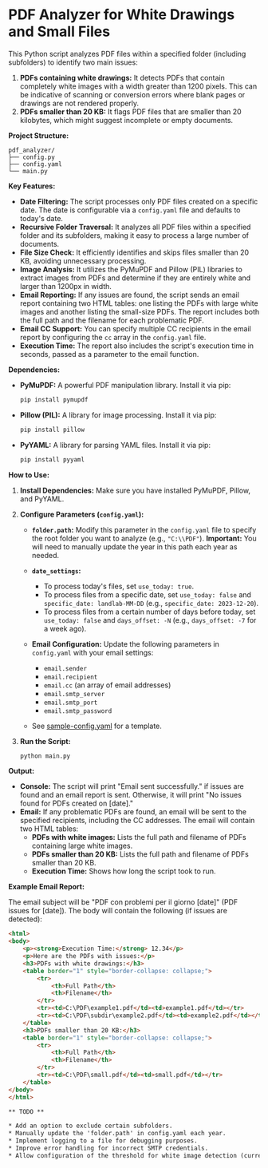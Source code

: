 # PDF Analyzer for White Drawings and Small Files

This Python script analyzes PDF files within a specified folder (including subfolders) to identify two main issues:

1.  **PDFs containing white drawings:** It detects PDFs that contain completely white images with a width greater than 1200 pixels. This can be indicative of scanning or conversion errors where blank pages or drawings are not rendered properly.
2.  **PDFs smaller than 20 KB:** It flags PDF files that are smaller than 20 kilobytes, which might suggest incomplete or empty documents.

**Project Structure:**
```
pdf_analyzer/
├── config.py
├── config.yaml
└── main.py
```
**Key Features:**

*   **Date Filtering:** The script processes only PDF files created on a specific date. The date is configurable via a `config.yaml` file and defaults to today's date.
*   **Recursive Folder Traversal:** It analyzes all PDF files within a specified folder and its subfolders, making it easy to process a large number of documents.
*   **File Size Check:** It efficiently identifies and skips files smaller than 20 KB, avoiding unnecessary processing.
*   **Image Analysis:** It utilizes the PyMuPDF and Pillow (PIL) libraries to extract images from PDFs and determine if they are entirely white and larger than 1200px in width.
*   **Email Reporting:** If any issues are found, the script sends an email report containing two HTML tables: one listing the PDFs with large white images and another listing the small-size PDFs. The report includes both the full path and the filename for each problematic PDF.
*   **Email CC Support:** You can specify multiple CC recipients in the email report by configuring the `cc` array in the `config.yaml` file.
*   **Execution Time:** The report also includes the script's execution time in seconds, passed as a parameter to the email function.

**Dependencies:**

*   **PyMuPDF:** A powerful PDF manipulation library. Install it via pip:

    ```bash
    pip install pymupdf
    ```
*   **Pillow (PIL):** A library for image processing. Install it via pip:

    ```bash
    pip install pillow
    ```
*   **PyYAML:** A library for parsing YAML files. Install it via pip:

    ```bash
    pip install pyyaml
    ```

**How to Use:**

1.  **Install Dependencies:** Make sure you have installed PyMuPDF, Pillow, and PyYAML.
2.  **Configure Parameters (`config.yaml`):**
    *   **`folder.path`:** Modify this parameter in the `config.yaml` file to specify the root folder you want to analyze (e.g., `"C:\\PDF"`). **Important:** You will need to manually update the year in this path each year as needed.
    *   **`date_settings`:**
        *   To process today's files, set `use_today: true`.
        *   To process files from a specific date, set `use_today: false` and `specific_date: landlab-MM-DD` (e.g., `specific_date: 2023-12-20`).
        *   To process files from a certain number of days before today, set `use_today: false` and `days_offset: -N` (e.g., `days_offset: -7` for a week ago).
    *   **Email Configuration:** Update the following parameters in `config.yaml` with your email settings:
        *   `email.sender`
        *   `email.recipient`
        *   `email.cc` (an array of email addresses)
        *   `email.smtp_server`
        *   `email.smtp_port`
        *   `email.smtp_password`

    *   See [sample-config.yaml](sample-config.yaml) for a template.

3.  **Run the Script:**

    ```bash
    python main.py
    ```

**Output:**

*   **Console:** The script will print "Email sent successfully." if issues are found and an email report is sent. Otherwise, it will print "No issues found for PDFs created on \[date]."
*   **Email:** If any problematic PDFs are found, an email will be sent to the specified recipients, including the CC addresses. The email will contain two HTML tables:
    *   **PDFs with white images:** Lists the full path and filename of PDFs containing large white images.
    *   **PDFs smaller than 20 KB:** Lists the full path and filename of PDFs smaller than 20 KB.
    *   **Execution Time:** Shows how long the script took to run.

**Example Email Report:**

The email subject will be "PDF con problemi per il giorno \[date]" (PDF issues for \[date]). The body will contain the following (if issues are detected):

```html
<html>
<body>
    <p><strong>Execution Time:</strong> 12.34</p>
    <p>Here are the PDFs with issues:</p>
    <h3>PDFs with white drawings:</h3>
    <table border="1" style="border-collapse: collapse;">
        <tr>
            <th>Full Path</th>
            <th>Filename</th>
        </tr>
        <tr><td>C:\PDF\example1.pdf</td><td>example1.pdf</td></tr>
        <tr><td>C:\PDF\subdir\example2.pdf</td><td>example2.pdf</td></tr>
    </table>
    <h3>PDFs smaller than 20 KB:</h3>
    <table border="1" style="border-collapse: collapse;">
        <tr>
            <th>Full Path</th>
            <th>Filename</th>
        </tr>
        <tr><td>C:\PDF\small.pdf</td><td>small.pdf</td></tr>
    </table>
</body>
</html>

** TODO **

* Add an option to exclude certain subfolders.
* Manually update the 'folder.path' in config.yaml each year.
* Implement logging to a file for debugging purposes.
* Improve error handling for incorrect SMTP credentials.
* Allow configuration of the threshold for white image detection (currently set at 1200px width).